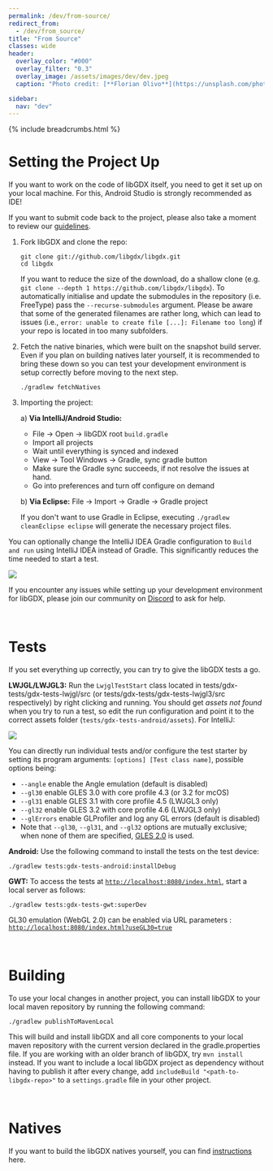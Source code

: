 ```yaml
---
permalink: /dev/from-source/
redirect_from:
  - /dev/from_source/
title: "From Source"
classes: wide
header:
  overlay_color: "#000"
  overlay_filter: "0.3"
  overlay_image: /assets/images/dev/dev.jpeg
  caption: "Photo credit: [**Florian Olivo**](https://unsplash.com/photos/Ek9Znm8lQ1U)"

sidebar:
  nav: "dev"
---
```


{% include breadcrumbs.html %}

# Setting the Project Up
If you want to work on the code of libGDX itself, you need to get it set up on your local machine. For this, Android Studio is strongly recommended as IDE!

If you want to submit code back to the project, please also take a moment to review our [guidelines](/dev/contributing/).

1. Fork libGDX and clone the repo:
   ```
   git clone git://github.com/libgdx/libgdx.git
   cd libgdx
   ```
   If you want to reduce the size of the download, do a shallow clone (e.g. `git clone --depth 1 https://github.com/libgdx/libgdx`). To automatically initialise and update the submodules in the repository (i.e. FreeType) pass the `--recurse-submodules` argument. Please be aware that some of the generated filenames are rather long, which can lead to issues (i.e., `error: unable to create file [...]: Filename too long`) if your repo is located in too many subfolders.
   
2. Fetch the native binaries, which were built on the snapshot build server. Even if you plan on building natives later yourself, it is recommended to bring these down so you can test your development environment is setup correctly before moving to the next step.
   ```
   ./gradlew fetchNatives
   ```
3. Importing the project:

    a) **Via IntelliJ/Android Studio:**

     - File -> Open -> libGDX root `build.gradle`
     - Import all projects
     - Wait until everything is synced and indexed
     - View -> Tool Windows -> Gradle, sync gradle button
     - Make sure the Gradle sync succeeds, if not resolve the issues at hand.
     - Go into preferences and turn off configure on demand

    b) **Via Eclipse:** File -> Import -> Gradle -> Gradle project

     If you don't want to use Gradle in Eclipse, executing `./gradlew cleanEclipse eclipse` will generate the necessary project files.

You can optionally change the IntelliJ IDEA Gradle configuration to `Build and run` using IntelliJ IDEA instead of Gradle. This significantly reduces the time needed to start a test.

![](/assets/images/dev/source/1.png)

If you encounter any issues while setting up your development environment for libGDX, please join our community on [Discord](/community/discord/) to ask for help.

<br/>

# Tests
If you set everything up correctly, you can try to give the libGDX tests a go.

**LWJGL/LWJGL3:** Run the `LwjglTestStart` class located in tests/gdx-tests/gdx-tests-lwjgl/src (or tests/gdx-tests/gdx-tests-lwjgl3/src respectively) by right clicking and running. You should get _assets not found_ when you try to run a test, so edit the run configuration and point it to the correct assets folder (`tests/gdx-tests-android/assets`). For IntelliJ:

![](/assets/images/dev/source/0.png)

You can directly run individual tests and/or configure the test starter by setting its program arguments: `[options] [Test class name]`, possible options being:

- `--angle` enable the Angle emulation (default is disabled)
- `--gl30` enable GLES 3.0 with core profile 4.3 (or 3.2 for mcOS)
- `--gl31` enable GLES 3.1 with core profile 4.5 (LWJGL3 only)
- `--gl32` enable GLES 3.2 with core profile 4.6 (LWJGL3 only)
- `--glErrors` enable GLProfiler and log any GL errors (default is disabled)
- Note that `--gl30`, `--gl31`, and `--gl32` options are mutually exclusive; when none of them are specified, [GLES 2.0](/wiki/graphics/opengl-es-support#desktop-windows-mac-linux) is used.

**Android:** Use the following command to install the tests on the test device:
```
./gradlew tests:gdx-tests-android:installDebug
```

**GWT:** To access the tests at [`http://localhost:8080/index.html`](http://localhost:8080/index.html), start a local server as follows:
```
./gradlew tests:gdx-tests-gwt:superDev
```

GL30 emulation (WebGL 2.0) can be enabled via URL parameters :  [`http://localhost:8080/index.html?useGL30=true`](http://localhost:8080/index.html?useGL30=true)

<br/>

# Building
To use your local changes in another project, you can install libGDX to your local maven repository by running the following command:
```
./gradlew publishToMavenLocal
```

This will build and install libGDX and all core components to your local maven repository with the current version declared in the gradle.properties file. If you are working with an older branch of libGDX, try `mvn install` instead. If you want to include a local libGDX project as dependency without having to publish it after every change, add `includeBuild "<path-to-libgdx-repo>"` to a `settings.gradle` file in your other project.

<br/>

# Natives
If you want to build the libGDX natives yourself, you can find [instructions](/dev/natives/) here.
